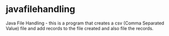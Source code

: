 # javafilehandling
Java File Handling - this is a program that creates a csv (Comma Separated Value) file and add records to the file created and also file the records.
